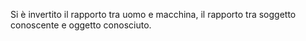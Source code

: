 Si è invertito il rapporto tra uomo e macchina, il rapporto tra soggetto conoscente e oggetto conosciuto.